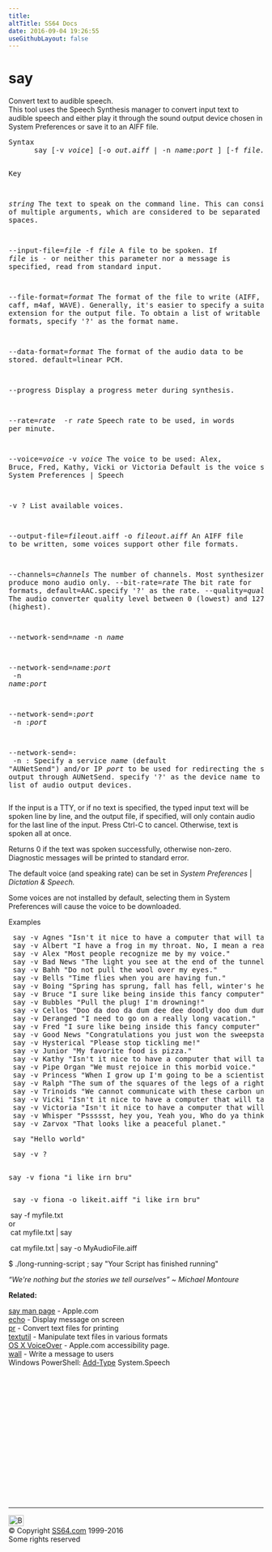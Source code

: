 ```yaml
---
title:
altTitle: SS64 Docs
date: 2016-09-04 19:26:55
useGithubLayout: false
---
```

<!-- #BeginLibraryItem "/Library/head_osx.lbi" --><!-- #EndLibraryItem --><h1>say</h1> 
<p>Convert text to audible speech.
  <br>
  This tool uses the Speech Synthesis manager to convert input text to
audible speech and either play it through the sound output device chosen in System
Preferences or save it to an AIFF file.</p>
<pre>Syntax
      say [-v <i>voice</i>] [-o <i>out.aiff</i> | -n <i>name</i>:<i>port</i> ] [-f <i>file.in</i> | <i>string</i> ...]

Key

   <i>string</i>   The text to speak on the command line.
            This can consist of multiple arguments, which are
            considered to be separated by spaces.

   --input-file=<i>file</i>
   -f <i>file</i>  A file to be spoken.
            If <i>file</i> is <i>-</i> or neither this parameter nor a message
            is specified, read from standard input.

   --file-format=<i>format</i>
            The format of the file to write (AIFF, caff, m4af, WAVE).
            Generally, it's easier to specify a suitable file extension
            for the output file. To obtain a list of writable file formats,
            specify '?' as the format name.

   --data-format=<i>format</i>
            The format of the audio data to be stored. default=linear PCM.

   --progress    Display a progress meter during synthesis.

   --rate=<i>rate
</i>   -r <i>rate</i>       Speech rate to be used, in words per minute.

   --voice=<i>voice</i>
   -v <i>voice</i>      The voice to be used: Alex, Bruce, Fred, Kathy, Vicki or Victoria
                 Default is the voice selected in System Preferences | Speech

   -v ?          List available voices.

   --output-file=<i>file</i>out.aiff
   -o <i>fileout.aiff</i>
                 An AIFF file to be written, some voices support other file formats.

   --channels=<i>channels</i>   The number of channels. Most synthesizers produce mono audio only.
   --bit-rate=<i>rate</i>       The bit rate for formats, default=AAC.specify '?' as the rate.
   --quality=<i>quality</i>     The audio converter quality level between 0 (lowest) and 127 (highest).

   --network-send=<i>name</i>
   -n <i>name</i>

   --network-send=<i>name</i>:<i>port</i><br>   -n <i>name</i>:<i>port</i>

   --network-send=:<i>port</i><br>   -n :<i>port</i>

   --network-send=:<br>   -n :          Specify a service <i>name</i> (default "AUNetSend") and/or IP <i>port</i> to be
                 used for redirecting the speech output through AUNetSend.
                 specify '?' as the device name to obtain a list of audio output devices.</pre>
<p>     If the input is a TTY, or if no text is specified, the typed input text will be spoken line by line, and the output
       file, if specified, will only contain audio for the last line of the
  input.  Press Ctrl-C to cancel. Otherwise, text is spoken all at once.</p>
<p>Returns 0 if the text was spoken successfully, otherwise non-zero.<br>
Diagnostic messages will be printed to standard error.</p>
<p>The default voice (and speaking rate) can be set in <i>System Preferences</i> | <i>Dictation &amp; Speech.</i></p>
<p>Some voices are not installed by default, selecting them in System Preferences will cause the voice to be downloaded.</p>
<p>Examples</p>
<pre> say -v Agnes "Isn't it nice to have a computer that will talk to you?"
 say -v Albert "I have a frog in my throat. No, I mean a real frog!"
 say -v Alex "Most people recognize me by my voice."
 say -v Bad News "The light you see at the end of the tunnel is the headlamp of a fast approaching train."
 say -v Bahh "Do not pull the wool over my eyes."
 say -v Bells "Time flies when you are having fun."
 say -v Boing "Spring has sprung, fall has fell, winter's here and it's colder than usual."
 say -v Bruce "I sure like being inside this fancy computer"
 say -v Bubbles "Pull the plug! I'm drowning!"
 say -v Cellos "Doo da doo da dum dee dee doodly doo dum dum dum doo da doo da doo da doo da doo da doo da doo"
 say -v Deranged "I need to go on a really long vacation."
 say -v Fred "I sure like being inside this fancy computer"
 say -v Good News "Congratulations you just won the sweepstakes and you don't have to pay income tax again."
 say -v Hysterical "Please stop tickling me!"
 say -v Junior "My favorite food is pizza."
 say -v Kathy "Isn't it nice to have a computer that will talk to you?"
 say -v Pipe Organ "We must rejoice in this morbid voice."
 say -v Princess "When I grow up I'm going to be a scientist."
 say -v Ralph "The sum of the squares of the legs of a right triangle is equal to the square of the hypotenuse."
 say -v Trinoids "We cannot communicate with these carbon units."
 say -v Vicki "Isn't it nice to have a computer that will talk to you?"
 say -v Victoria "Isn't it nice to have a computer that will talk to you?"
 say -v Whisper "Pssssst, hey you, Yeah you, Who do ya think I'm talking to, the mouse? "
 say -v Zarvox "That looks like a peaceful planet."</pre>
<pre class="code"> say "Hello world"</pre>
<pre class="code"> say -v ?

 say -v fiona "i like irn bru"</pre>
<pre class="code"> say -v fiona -o likeit.aiff "i like irn bru"</pre>
<p><span class="code"> &nbsp;say -f myfile.txt<br>
</span>or<span class="code"><br>
&nbsp;cat myfile.txt | say</span></p>
<p class="code"> &nbsp;cat myfile.txt | say -o MyAudioFile.aiff</p>
<p class="code">$ ./long-running-script ; say "Your Script has finished running"</p>
<p class="quote"><i>“We're nothing but the stories we tell ourselves” ~ Michael Montoure </i></p>
<p><b>Related:</b></p>
<p><a href="https://developer.apple.com/legacy/library/documentation/Darwin/Reference/ManPages/man1/say.1.html">say man page</a> - Apple.com<br>
<a href="echo.html">echo</a> - Display message on screen<br>
<a href="pr.html">pr</a> - Convert text files for printing<br>
<a href="textutil.html">textutil</a> - Manipulate text files in various formats<br>
<a href="http://www.apple.com/accessibility/osx/voiceover/">OS X VoiceOver</a> - Apple.com accessibility page.<br>
<a href="wall.html">wall</a> - Write a message to users<br>
Windows PowerShell: <span class="code"><a href="../ps/add-type.html#speech">Add-Type</a> System.Speech</span></p><!-- #BeginLibraryItem "/Library/foot_osx.lbi" --><p>
<!-- OSX300 -->
<ins class="adsbygoogle" style="display:inline-block;width:300px;height:250px" data-ad-client="ca-pub-6140977852749469" data-ad-slot="1823340303"></ins>
<script>
(adsbygoogle = window.adsbygoogle || []).push({});
</script></p>
<hr>
<div id="bl" class="footer"><a href="say.html#"><img src="../images/top.png" width="30" height="22" alt="Back to the Top"></a></div>
<div id="br" class="footer, tagline">© Copyright <a href="http://ss64.com/">SS64.com</a> 1999-2016<br>
Some rights reserved</div><!-- #EndLibraryItem -->
